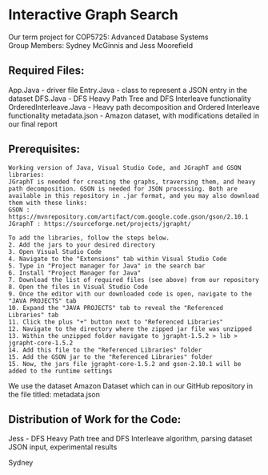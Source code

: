 # Interactive Graph Search
Our term project for COP5725: Advanced Database Systems  
Group Members: Sydney McGinnis and Jess Moorefield  

Required Files: 
---------------------  
App.Java - driver file 
Entry.Java - class to represent a JSON entry in the dataset
DFS.Java - DFS Heavy Path Tree and DFS Interleave functionality 
OrderedInterleave.Java - Heavy path decomposition and Ordered Interleave functionality
metadata.json - Amazon dataset, with modifications detailed in our final report

Prerequisites: 
---------------------  
```
Working version of Java, Visual Studio Code, and JGraphT and GSON libraries:  
JGraphT is needed for creating the graphs, traversing them, and heavy path decomposition. GSON is needed for JSON processing. Both are available in this repository in .jar format, and you may also download them with these links:
GSON : https://mvnrepository.com/artifact/com.google.code.gson/gson/2.10.1
JGraphT : https://sourceforge.net/projects/jgrapht/

To add the libraries, follow the steps below.  
2. Add the jars to your desired directory
3. Open Visual Studio Code
4. Navigate to the "Extensions" tab within Visual Studio Code
5. Type in "Project manager for Java" in the search bar
6. Install "Project Manager for Java"
7. Download the list of required files (see above) from our repository
8. Open the files in Visual Studio Code
9. Once the editor with our downloaded code is open, navigate to the "JAVA PROJECTS" tab
10. Expand the "JAVA PROJECTS" tab to reveal the "Referenced Libraries" tab
11. Click the plus "+" button next to "Referenced Libraries"
12. Navigate to the directory where the zipped jar file was unzipped
13. Within the unzipped folder navigate to jgrapht-1.5.2 > lib > jgrapht-core-1.5.2
14. Add this file to the "Referenced Libraries" folder
15. Add the GSON jar to the "Referenced Libraries" folder
15. Now, the jars file jgrapht-core-1.5.2 and gson-2.10.1 will be added to the runtime settings
```

We use the dataset Amazon Dataset which can in our GitHub repository in the file titled: metadata.json   

Distribution of Work for the Code:
---------------------    
Jess - DFS Heavy Path tree and DFS Interleave algorithm, parsing dataset JSON input, experimental results 

Sydney    


